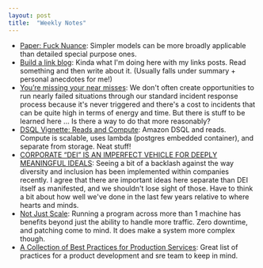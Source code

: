 ```yaml
---
layout: post
title:  "Weekly Notes"
---
```


* [Paper: Fuck Nuance](https://ferd.ca/notes/paper-fuck-nuance.html): Simpler models can be more broadly applicable than detailed special purpose ones.
* [Build a link blog](https://xuanwo.io/links/2025/01/link-blog/): Kinda what I'm doing here with my links posts. Read something and then write about it. (Usually falls under summary + personal anecdotes for me!)
* [You’re missing your near misses](https://surfingcomplexity.blog/2025/02/01/youre-missing-your-near-misses/): We don't often create opportunities to run nearly failed situations through our standard incident response process because it's never triggered and there's a cost to incidents that can be quite high in terms of energy and time. But there is stuff to be learned here ... Is there a way to do that more reasonably?
* [DSQL Vignette: Reads and Compute](https://brooker.co.za/blog/2024/12/04/inside-dsql.html): Amazon DSQL and reads. Compute is scalable, uses lambda (postgres embedded container), and separate from storage. Neat stuff!
* [CORPORATE “DEI” IS AN IMPERFECT VEHICLE FOR DEEPLY MEANINGFUL IDEALS](https://charity.wtf/2025/02/10/corporate-dei-is-an-imperfect-vehicle-for-deeply-meaningful-ideals/): Seeing a bit of a backlash against the way diversity and inclusion has been implemented within companies recently. I agree that there are important ideas here separate than DEI itself as manifested, and we shouldn't lose sight of those. Have to think a bit about how well we've done in the last few years relative to where hearts and minds. 
* [Not Just Scale](https://brooker.co.za/blog/2024/06/04/scale.html): Running a program across more than 1 machine has benefits beyond just the ability to handle more traffic. Zero downtime, and patching come to mind. It does make a system more complex though.
* [A Collection of Best Practices for Production Services](https://sre.google/sre-book/service-best-practices/): Great list of practices for a product development and sre team to keep in mind.